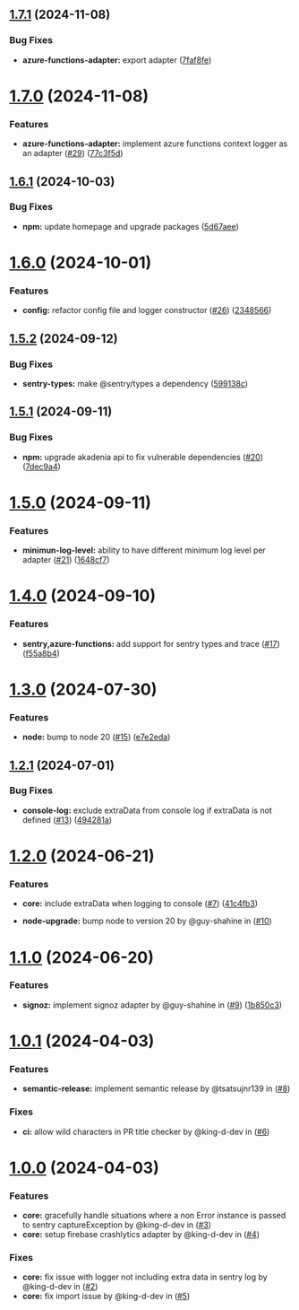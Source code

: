 ## [1.7.1](https://github.com/akadenia/AkadeniaLogger/compare/1.7.0...1.7.1) (2024-11-08)


### Bug Fixes

* **azure-functions-adapter:** export adapter ([7faf8fe](https://github.com/akadenia/AkadeniaLogger/commit/7faf8fee7e3168c5588826069e55d54f60fa0339))

# [1.7.0](https://github.com/akadenia/AkadeniaLogger/compare/1.6.1...1.7.0) (2024-11-08)


### Features

* **azure-functions-adapter:** implement azure functions context logger as an adapter ([#29](https://github.com/akadenia/AkadeniaLogger/issues/29)) ([77c3f5d](https://github.com/akadenia/AkadeniaLogger/commit/77c3f5d9807ff6f98774a32ec706bb068ef52fb5))

## [1.6.1](https://github.com/akadenia/AkadeniaLogger/compare/1.6.0...1.6.1) (2024-10-03)


### Bug Fixes

* **npm:** update homepage and upgrade packages ([5d67aee](https://github.com/akadenia/AkadeniaLogger/commit/5d67aeeebc965f32892856b404e12693100d0ccd))

# [1.6.0](https://github.com/akadenia/AkadeniaLogger/compare/1.5.2...1.6.0) (2024-10-01)


### Features

* **config:** refactor config file and logger constructor ([#26](https://github.com/akadenia/AkadeniaLogger/issues/26)) ([2348566](https://github.com/akadenia/AkadeniaLogger/commit/234856671d129f573e42d68402e32399d1af6cb9))

## [1.5.2](https://github.com/akadenia/AkadeniaLogger/compare/1.5.1...1.5.2) (2024-09-12)


### Bug Fixes

* **sentry-types:** make @sentry/types a dependency ([599138c](https://github.com/akadenia/AkadeniaLogger/commit/599138cf79d5ecc71b895c5757b71dc281e2e454))

## [1.5.1](https://github.com/akadenia/AkadeniaLogger/compare/1.5.0...1.5.1) (2024-09-11)


### Bug Fixes

* **npm:** upgrade akadenia api to fix vulnerable dependencies ([#20](https://github.com/akadenia/AkadeniaLogger/issues/20)) ([7dec9a4](https://github.com/akadenia/AkadeniaLogger/commit/7dec9a4ca5919448922e2f1157cd3432b5b5d63f))

# [1.5.0](https://github.com/akadenia/AkadeniaLogger/compare/1.4.0...1.5.0) (2024-09-11)


### Features

* **minimun-log-level:** ability to have different minimum log level per adapter ([#21](https://github.com/akadenia/AkadeniaLogger/issues/21)) ([1648cf7](https://github.com/akadenia/AkadeniaLogger/commit/1648cf7b730bf5d4881edaf220e446c8987014c3))

# [1.4.0](https://github.com/akadenia/AkadeniaLogger/compare/1.3.0...1.4.0) (2024-09-10)


### Features

* **sentry,azure-functions:** add support for sentry types and trace ([#17](https://github.com/akadenia/AkadeniaLogger/issues/17)) ([f55a8b4](https://github.com/akadenia/AkadeniaLogger/commit/f55a8b49f1c022da4fd67f4447127bbf4d93dcf4))

# [1.3.0](https://github.com/akadenia/AkadeniaLogger/compare/1.2.1...1.3.0) (2024-07-30)


### Features

* **node:** bump to node 20 ([#15](https://github.com/akadenia/AkadeniaLogger/issues/15)) ([e7e2eda](https://github.com/akadenia/AkadeniaLogger/commit/e7e2eda52d4529f921fa726ab5b5ffad74bd7737))

## [1.2.1](https://github.com/akadenia/AkadeniaLogger/compare/1.2.0...1.2.1) (2024-07-01)


### Bug Fixes

* **console-log:** exclude extraData from console log if extraData is not defined ([#13](https://github.com/akadenia/AkadeniaLogger/issues/13)) ([494281a](https://github.com/akadenia/AkadeniaLogger/commit/494281a1dad3ac359b18e78f1d1c29b494c4d4a4))

# [1.2.0](https://github.com/akadenia/AkadeniaLogger/compare/1.1.0...1.2.0) (2024-06-21)

### Features

* **core:** include extraData when logging to console ([#7](https://github.com/akadenia/AkadeniaLogger/issues/7)) ([41c4fb3](https://github.com/akadenia/AkadeniaLogger/commit/41c4fb3f0253dc492e8daa0092bccc79f3372686))

* **node-upgrade:** bump node to version 20 by @guy-shahine in ([#10](https://github.com/akadenia/AkadeniaLogger/issues/10))

# [1.1.0](https://github.com/akadenia/AkadeniaLogger/compare/1.0.1...1.1.0) (2024-06-20)

### Features

* **signoz:** implement signoz adapter by @guy-shahine in ([#9](https://github.com/akadenia/AkadeniaLogger/issues/9)) ([1b850c3](https://github.com/akadenia/AkadeniaLogger/commit/1b850c3fc70a25961347c4edb08616d4b6ef0141))

# [1.0.1](https://github.com/akadenia/AkadeniaLogger/compare/1.0.0...1.0.1) (2024-04-03)

### Features

* **semantic-release:** implement semantic release by @tsatsujnr139 in ([#8](https://github.com/akadenia/AkadeniaLogger/issues/8))

### Fixes

* **ci:** allow wild characters in PR title checker by @king-d-dev in ([#6](https://github.com/akadenia/AkadeniaLogger/issues/6))

# [1.0.0](https://github.com/akadenia/AkadeniaLogger/commits/v1.0.0) (2024-04-03)

### Features

* **core:** gracefully handle situations where a non Error instance is passed to sentry captureException by @king-d-dev in ([#3](https://github.com/akadenia/AkadeniaLogger/issues/3))
* **core:** setup firebase crashlytics adapter by @king-d-dev in ([#4](https://github.com/akadenia/AkadeniaLogger/issues/4))

### Fixes

* **core:** fix issue with logger not including extra data in sentry log by @king-d-dev in ([#2](https://github.com/akadenia/AkadeniaLogger/issues/2))
* **core:** fix import issue by @king-d-dev in ([#5](https://github.com/akadenia/AkadeniaLogger/issues/5))
